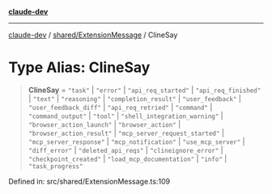 [**claude-dev**](../../../README.md)

***

[claude-dev](../../../README.md) / [shared/ExtensionMessage](../README.md) / ClineSay

# Type Alias: ClineSay

> **ClineSay** = `"task"` \| `"error"` \| `"api_req_started"` \| `"api_req_finished"` \| `"text"` \| `"reasoning"` \| `"completion_result"` \| `"user_feedback"` \| `"user_feedback_diff"` \| `"api_req_retried"` \| `"command"` \| `"command_output"` \| `"tool"` \| `"shell_integration_warning"` \| `"browser_action_launch"` \| `"browser_action"` \| `"browser_action_result"` \| `"mcp_server_request_started"` \| `"mcp_server_response"` \| `"mcp_notification"` \| `"use_mcp_server"` \| `"diff_error"` \| `"deleted_api_reqs"` \| `"clineignore_error"` \| `"checkpoint_created"` \| `"load_mcp_documentation"` \| `"info"` \| `"task_progress"`

Defined in: src/shared/ExtensionMessage.ts:109
